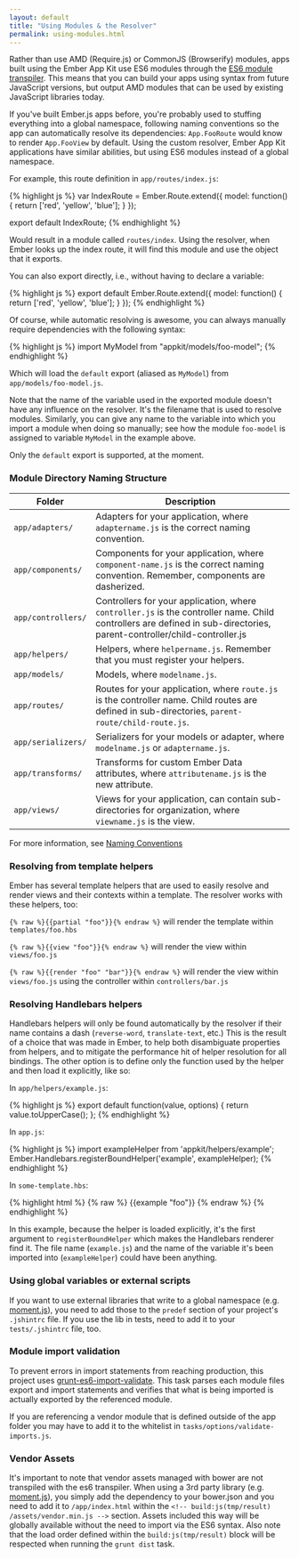 ```yaml
---
layout: default
title: "Using Modules & the Resolver"
permalink: using-modules.html
---
```


Rather than use AMD (Require.js) or CommonJS (Browserify) modules, apps built
using the Ember App Kit use ES6 modules through the
[ES6 module transpiler](https://github.com/square/es6-module-transpiler). This
means that you can build your apps using syntax from future JavaScript versions,
but output AMD modules that can be used by existing JavaScript libraries today.

If you've built Ember.js apps before, you're probably used to stuffing
everything into a global namespace, following naming conventions so the app can
automatically resolve its dependencies: `App.FooRoute` would know
to render `App.FooView` by default. Using the custom resolver, Ember App Kit
applications have similar abilities, but using ES6 modules instead of a global
namespace.

For example, this route definition in `app/routes/index.js`:

{% highlight js %}
var IndexRoute = Ember.Route.extend({
  model: function() {
    return ['red', 'yellow', 'blue'];
  }
});

export default IndexRoute;
{% endhighlight %}

Would result in a module called `routes/index`. Using the resolver, when Ember
looks up the index route, it will find this module and use the object that it
exports.

You can also export directly, i.e., without having to declare a variable:

{% highlight js %}
export default Ember.Route.extend({
  model: function() {
    return ['red', 'yellow', 'blue'];
  }
});
{% endhighlight %}

Of course, while automatic resolving is awesome, you can always manually
require dependencies with the following syntax:

{% highlight js %}
import MyModel from "appkit/models/foo-model";
{% endhighlight %}

Which will load the `default` export (aliased as `MyModel`) from
`app/models/foo-model.js`.

Note that the name of the variable used in the exported module doesn't have any
influence on the resolver. It's the filename that is used to resolve modules.
Similarly, you can give any name to the variable into which you import a module
when doing so manually; see how the module `foo-model` is assigned to variable
`MyModel` in the example above.

Only the `default` export is supported, at the moment.

### Module Directory Naming Structure

Folder                                   | Description |
-----------------------------------------|-------------|
`app/adapters/`                          | Adapters for your application, where `adaptername.js` is the correct naming convention. |
`app/components/`                        | Components for your application, where `component-name.js` is the correct naming convention. Remember, components are dasherized. |
`app/controllers/`                       | Controllers for your application, where `controller.js` is the controller name. Child controllers are defined in sub-directories, parent-controller/child-controller.js |
`app/helpers/`                           | Helpers, where `helpername.js`. Remember that you must register your helpers. |
`app/models/`                            | Models, where `modelname.js`. |
`app/routes/`                            | Routes for your application, where `route.js` is the controller name. Child routes are defined in sub-directories, `parent-route/child-route.js`. |
`app/serializers/`                       | Serializers for your models or adapter, where `modelname.js` or `adaptername.js`. |
`app/transforms/`                        | Transforms for custom Ember Data attributes, where `attributename.js` is the new attribute. |
`app/views/`                             | Views for your application, can contain sub-directories for organization, where `viewname.js` is the view.

For more information, see [Naming Conventions](naming-conventions.html)

### Resolving from template helpers

Ember has several template helpers that are used to easily resolve and render
views and their contexts within a template. The resolver works with these
helpers, too:

`{% raw %}{{partial "foo"}}{% endraw %}` will render the template within `templates/foo.hbs`

`{% raw %}{{view "foo"}}{% endraw %}` will render the view within `views/foo.js`

`{% raw %}{{render "foo" "bar"}}{% endraw %}` will render the view within `views/foo.js` using the
controller within `controllers/bar.js`


###	Resolving Handlebars helpers

Handlebars helpers will only be found automatically by the resolver if their
name contains a dash (`reverse-word`, `translate-text`, etc.) This is the
result of a choice that was made in Ember, to help both disambiguate properties
from helpers, and to mitigate the performance hit of helper resolution for all
bindings. The other option is to define only the function used by the helper
and then load it explicitly, like so:

In `app/helpers/example.js`:

{% highlight js %}
export default function(value, options) {
  return value.toUpperCase();
};
{% endhighlight %}

In `app.js`:

{% highlight js %}
import exampleHelper from 'appkit/helpers/example';
Ember.Handlebars.registerBoundHelper('example', exampleHelper);
{% endhighlight %}

In `some-template.hbs`:

{% highlight html %}
{% raw %}
{{example "foo"}}
{% endraw %}
{% endhighlight %}

In this example, because the helper is loaded explicitly, it's the first
argument to `registerBoundHelper` which makes the Handlebars renderer find it.
The file name (`example.js`) and the name of the variable it's been imported
into (`exampleHelper`) could have been anything.


###	Using global variables or external scripts

If you want to use external libraries that write to a global namespace (e.g.
[moment.js](http://momentjs.com/)), you need to add those to the `predef`
section of your project's `.jshintrc` file. If you use the lib in tests, need
to add it to your `tests/.jshintrc` file, too.

### Module import validation

To prevent errors in import statements from reaching production, this project
uses [grunt-es6-import-validate](https://github.com/sproutsocial/grunt-es6-import-validate).
This task parses each module files export and import statements and verifies
that what is being imported is actually exported by the referenced module.

If you are referencing a vendor module that is defined outside of the app folder
you may have to add it to the whitelist in `tasks/options/validate-imports.js`.

### Vendor Assets

It's important to note that vendor assets managed with bower are not transpiled with the es6 transpiler. When using a 3rd party library (e.g. [moment.js](http://momentjs.com/)), you simply add the dependency to your bower.json and you need to add it to `/app/index.html` within the `<!-- build:js(tmp/result) /assets/vendor.min.js -->` section. Assets included this way will be globally available without the need to import via the ES6 syntax. Also note that the load order defined within the `build:js(tmp/result)` block will be respected when running the `grunt dist` task.